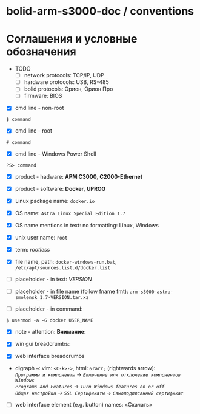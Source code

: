 # bolid-arm-s3000-doc / conventions

# Соглашения и условные обозначения

- TODO
  - [ ] network protocols: TCP/IP, UDP
  - [ ] hardware protocols: USB, RS-485
  - [ ] bolid protocols: Орион, Орион Про
  - [ ] firmware: BIOS

- [x] cmd line - non-root
```
$ command
```

- [x] cmd line - root
```
# command
```

- [x] cmd line - Windows Power Shell
```
PS> command
```

- [x] product - hadware: **АРМ С3000**, **C2000-Ethernet**

- [x] product - software: **Docker**, **UPROG**

- [x] Linux package name: `docker.io`

- [x] OS name: `Astra Linux Special Edition 1.7`

- [x] OS name mentions in text: no formatting: Linux, Windows

- [x] unix user name: `root`

- [x] term: *rootless*

- [x] file name, path: `docker-windows-run.bat`, `/etc/apt/sources.list.d/docker.list`

- [ ] placeholder - in text: *VERSION*

- [ ] placeholder - in file name (follow fname fmt): `arm-s3000-astra-smolensk_1.7-VERSION.tar.xz`

- [ ] placeholder - in command:
```
$ usermod -a -G docker USER_NAME
```

- [x] note - attention: **Внимание:**

- [x] win gui breadcrumbs:<br />
- [x] web interface breadcrumbs<br />

- digraph `→`: vim: `<C-k>->`, html: `&rarr;` (rightwards arrow):<br />
  *`Программы и компоненты`* → *`Включение или отключение компонентов Windows`*<br />
  *`Programs and Features`* → *`Turn Windows features on or off`*<br />
  *`Общая настройка`* → *`SSL Сертификаты`* → *`Самоподписанный сертификат`*

- [ ] web interface element (e.g. button) names: «Скачать»

